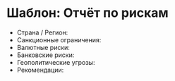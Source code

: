 # Шаблон: Отчёт по рискам

- Страна / Регион:
- Санкционные ограничения:
- Валютные риски:
- Банковские риски:
- Геополитические угрозы:
- Рекомендации:
